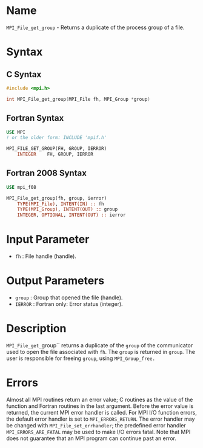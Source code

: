 # Name

`MPI_File_get_group` - Returns a duplicate of the process group of a
file.

# Syntax

## C Syntax

```c
#include <mpi.h>

int MPI_File_get_group(MPI_File fh, MPI_Group *group)
```

## Fortran Syntax

```fortran
USE MPI
! or the older form: INCLUDE 'mpif.h'

MPI_FILE_GET_GROUP(FH, GROUP, IERROR)
    INTEGER    FH, GROUP, IERROR
```

## Fortran 2008 Syntax

```fortran
USE mpi_f08

MPI_File_get_group(fh, group, ierror)
    TYPE(MPI_File), INTENT(IN) :: fh
    TYPE(MPI_Group), INTENT(OUT) :: group
    INTEGER, OPTIONAL, INTENT(OUT) :: ierror
```


# Input Parameter

* `fh` : File handle (handle).

# Output Parameters

* `group` : Group that opened the file (handle).
* `IERROR` : Fortran only: Error status (integer).

# Description

`MPI_File_get_`group`` returns a duplicate of the `group` of the communicator
used to open the file associated with `fh`. The `group` is returned in
`group`. The user is responsible for freeing `group`, using
`MPI_Group_free.`

# Errors

Almost all MPI routines return an error value; C routines as the value
of the function and Fortran routines in the last argument.
Before the error value is returned, the current MPI error handler is
called. For MPI I/O function errors, the default error handler is set to
`MPI_ERRORS_RETURN`. The error handler may be changed with
`MPI_File_set_errhandler`; the predefined error handler
`MPI_ERRORS_ARE_FATAL` may be used to make I/O errors fatal. Note that MPI
does not guarantee that an MPI program can continue past an error.
